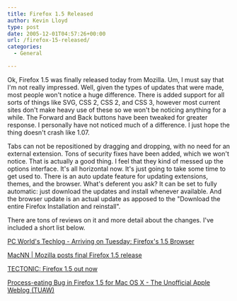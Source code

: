 ```yaml
---
title: Firefox 1.5 Released
author: Kevin Lloyd
type: post
date: 2005-12-01T04:57:26+00:00
url: /firefox-15-released/
categories:
  - General

---
```

Ok, Firefox 1.5 was finally released today from Mozilla. Um, I must say that I'm not really impressed. Well, given the types of updates that were made, most people won't notice a huge difference. There is added support for all sorts of things like SVG, CSS 2, CSS 2, and CSS 3, however most current sites don't make heavy use of these so we won't be noticing anything for a while. The Forward and Back buttons have been tweaked for greater response. I personally have not noticed much of a difference. I just hope the thing doesn't crash like 1.07.

Tabs can not be repositioned by dragging and dropping, with no need for an external extension. Tons of security fixes have been added, which we won't notice. That is actually a good thing. I feel that they kind of messed up the options interface. It's all horizontal now. It's just going to take some time to get used to. There is an auto update feature for updating extensions, themes, and the browser. What's deferent you ask? It can be set to fully automatic: just download the updates and install whenever available. And the browser update is an actual update as apposed to the "Download the entire Firefox Installation and reinstall".

There are tons of reviews on it and more detail about the changes. I've included a short list below.

[PC World's Techlog - Arriving on Tuesday: Firefox's 1.5 Browser][1]

[MacNN | Mozilla posts final Firefox 1.5 release][2]

[TECTONIC: Firefox 1.5 out now][3]

[Process-eating Bug in Firefox 1.5 for Mac OS X - The Unofficial Apple Weblog (TUAW)][4]

 [1]: http://blogs.pcworld.com/techlog/archives/001109.html
 [2]: http://www.macnn.com/articles/05/11/30/firefox.1.5.released/
 [3]: http://www.tectonic.co.za/view.php?id=741
 [4]: http://www.tuaw.com/2005/11/30/process-eating-bug-in-firefox-1-5-for-mac-os-x/